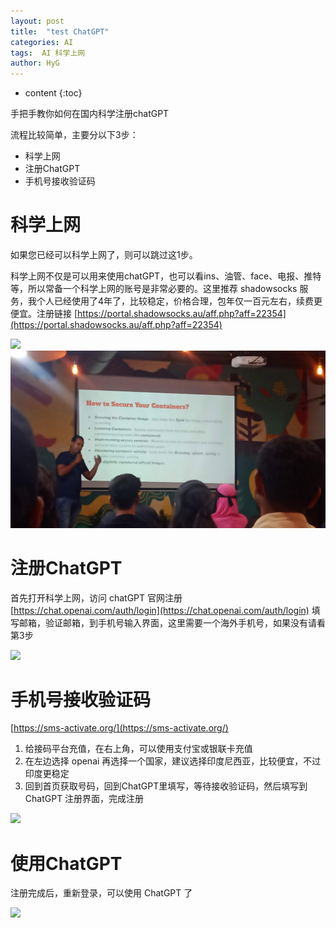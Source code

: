 ```yaml
---
layout: post
title:  "test ChatGPT"
categories: AI
tags:  AI 科学上网
author: HyG
---
```


* content
{:toc}

手把手教你如何在国内科学注册chatGPT

流程比较简单，主要分以下3步：

- 科学上网
- 注册ChatGPT
- 手机号接收验证码





# 科学上网

如果您已经可以科学上网了，则可以跳过这1步。

科学上网不仅是可以用来使用chatGPT，也可以看ins、油管、face、电报、推特等，所以常备一个科学上网的账号是非常必要的。这里推荐 shadowsocks 服务，我个人已经使用了4年了，比较稳定，价格合理，包年仅一百元左右，续费更便宜。注册链接 [https://portal.shadowsocks.au/aff.php?aff=22354](https://portal.shadowsocks.au/aff.php?aff=22354)

![](https://cdn.jsdelivr.net/gh/Gaohaoyang/pics/pics/1.png)
![Alt textdsadasd](_image/IMG_20230408_154059_1.jpg)
# 注册ChatGPT

首先打开科学上网，访问 chatGPT 官网注册 [https://chat.openai.com/auth/login](https://chat.openai.com/auth/login)
填写邮箱，验证邮箱，到手机号输入界面，这里需要一个海外手机号，如果没有请看第3步

![](https://cdn.jsdelivr.net/gh/Gaohaoyang/pics/pics/2.png)

# 手机号接收验证码

[https://sms-activate.org/](https://sms-activate.org/)

1. 给接码平台充值，在右上角，可以使用支付宝或银联卡充值
2. 在左边选择 openai 再选择一个国家，建议选择印度尼西亚，比较便宜，不过印度更稳定
3. 回到首页获取号码，回到ChatGPT里填写，等待接收验证码，然后填写到 ChatGPT 注册界面，完成注册

![](https://cdn.jsdelivr.net/gh/Gaohaoyang/pics/pics/3.png)

# 使用ChatGPT

注册完成后，重新登录，可以使用 ChatGPT 了

![](https://cdn.jsdelivr.net/gh/Gaohaoyang/pics/pics/4.png)


